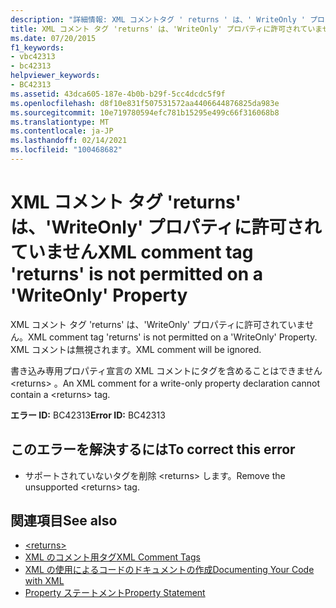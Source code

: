 ```yaml
---
description: "詳細情報: XML コメントタグ ' returns ' は、' WriteOnly ' プロパティでは許可されていません"
title: XML コメント タグ 'returns' は、'WriteOnly' プロパティに許可されていません
ms.date: 07/20/2015
f1_keywords:
- vbc42313
- bc42313
helpviewer_keywords:
- BC42313
ms.assetid: 43dca605-187e-4b0b-b29f-5cc4dcdc5f9f
ms.openlocfilehash: d8f10e831f507531572aa4406644876825da983e
ms.sourcegitcommit: 10e719780594efc781b15295e499c66f316068b8
ms.translationtype: MT
ms.contentlocale: ja-JP
ms.lasthandoff: 02/14/2021
ms.locfileid: "100468682"
---
```

# <a name="xml-comment-tag-returns-is-not-permitted-on-a-writeonly-property"></a><span data-ttu-id="e5b11-103">XML コメント タグ 'returns' は、'WriteOnly' プロパティに許可されていません</span><span class="sxs-lookup"><span data-stu-id="e5b11-103">XML comment tag 'returns' is not permitted on a 'WriteOnly' Property</span></span>

<span data-ttu-id="e5b11-104">XML コメント タグ 'returns' は、'WriteOnly' プロパティに許可されていません。</span><span class="sxs-lookup"><span data-stu-id="e5b11-104">XML comment tag 'returns' is not permitted on a 'WriteOnly' Property.</span></span> <span data-ttu-id="e5b11-105">XML コメントは無視されます。</span><span class="sxs-lookup"><span data-stu-id="e5b11-105">XML comment will be ignored.</span></span>  
  
 <span data-ttu-id="e5b11-106">書き込み専用プロパティ宣言の XML コメントにタグを含めることはできません \<returns> 。</span><span class="sxs-lookup"><span data-stu-id="e5b11-106">An XML comment for a write-only property declaration cannot contain a \<returns> tag.</span></span>  
  
 <span data-ttu-id="e5b11-107">**エラー ID:** BC42313</span><span class="sxs-lookup"><span data-stu-id="e5b11-107">**Error ID:** BC42313</span></span>  
  
## <a name="to-correct-this-error"></a><span data-ttu-id="e5b11-108">このエラーを解決するには</span><span class="sxs-lookup"><span data-stu-id="e5b11-108">To correct this error</span></span>  
  
- <span data-ttu-id="e5b11-109">サポートされていないタグを削除 \<returns> します。</span><span class="sxs-lookup"><span data-stu-id="e5b11-109">Remove the unsupported \<returns> tag.</span></span>  
  
## <a name="see-also"></a><span data-ttu-id="e5b11-110">関連項目</span><span class="sxs-lookup"><span data-stu-id="e5b11-110">See also</span></span>

- [\<returns>](../language-reference/xmldoc/returns.md)
- [<span data-ttu-id="e5b11-111">XML のコメント用タグ</span><span class="sxs-lookup"><span data-stu-id="e5b11-111">XML Comment Tags</span></span>](../language-reference/xmldoc/index.md)
- [<span data-ttu-id="e5b11-112">XML の使用によるコードのドキュメントの作成</span><span class="sxs-lookup"><span data-stu-id="e5b11-112">Documenting Your Code with XML</span></span>](../programming-guide/program-structure/documenting-your-code-with-xml.md)
- [<span data-ttu-id="e5b11-113">Property ステートメント</span><span class="sxs-lookup"><span data-stu-id="e5b11-113">Property Statement</span></span>](../language-reference/statements/property-statement.md)
